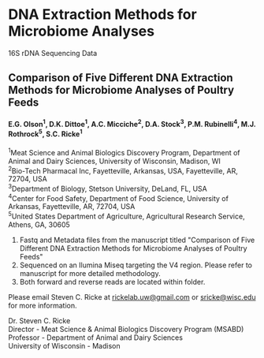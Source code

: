 # DNA Extraction Methods for Microbiome Analyses 
16S rDNA Sequencing Data
 
## Comparison of Five Different DNA Extraction Methods for Microbiome Analyses of Poultry Feeds

#### E.G. Olson<sup>1</sup>, D.K. Dittoe<sup>1</sup>, A.C. Micciche<sup>2</sup>, D.A. Stock<sup>3</sup>, P.M. Rubinelli<sup>4</sup>, M.J. Rothrock<sup>5</sup>, S.C. Ricke<sup>1</sup>
<sup>1</sup>Meat Science and Animal Biologics Discovery Program, Department of Animal and Dairy Sciences, University of Wisconsin, Madison, WI <br/> 
<sup>2</sup>Bio-Tech Pharmacal Inc, Fayetteville, Arkansas, USA, Fayetteville, AR, 72704, USA <br/>
<sup>3</sup>Department of Biology, Stetson University, DeLand, FL, USA <br/>
<sup>4</sup>Center for Food Safety, Department of Food Science, University of Arkansas, Fayetteville, AR, 72704, USA <br/>
<sup>5</sup>United States Department of Agriculture, Agricultural Research Service, Athens, GA, 30605 <br/>

1. Fastq and Metadata files from the manuscript titled "Comparison of Five Different DNA Extraction Methods for Microbiome Analyses of Poultry Feeds" <br/>
2. Sequenced on an Ilumina Miseq targeting the V4 region. Please refer to manuscript for more detailed methodology. <br/>
3. Both forward and reverse reads are located within folder. <br/>

Please email Steven C. Ricke at rickelab.uw@gmail.com or sricke@wisc.edu for more information.

Dr. Steven C. Ricke <br/>
Director - Meat Science & Animal Biologics Discovery Program (MSABD) <br/>
Professor - Department of Animal and Dairy Sciences <br/>
University of Wisconsin - Madison <br/>
